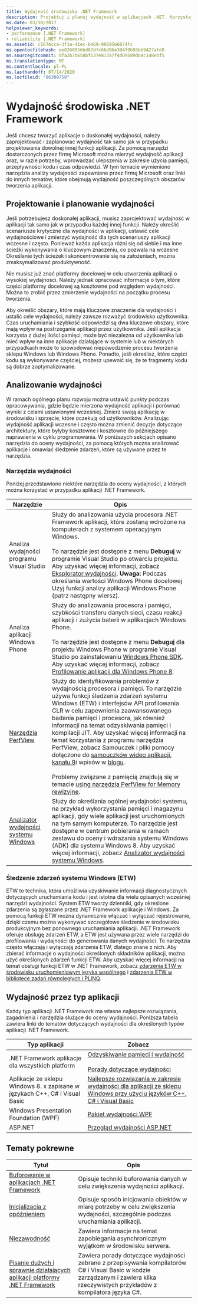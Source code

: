 ```yaml
---
title: Wydajność środowiska .NET Framework
description: Projektuj i planuj wydajność w aplikacjach .NET. Korzystaj z narzędzi dostarczonych przez firmę Microsoft, aby mierzyć wydajność aplikacji i wprowadzać ulepszenia.
ms.date: 03/30/2017
helpviewer_keywords:
- performance [.NET Framework]
- reliability [.NET Framework]
ms.assetid: c1676cca-3f1a-41ec-b469-9029566074fc
ms.openlocfilehash: ee8260056bd87dfc66d96e394f9b93bb9427afd8
ms.sourcegitcommit: 0fa2b7b658bf137e813a7f4d09589d64c148ebf5
ms.translationtype: MT
ms.contentlocale: pl-PL
ms.lasthandoff: 07/14/2020
ms.locfileid: "86309758"
---
```

# <a name="net-framework-performance"></a>Wydajność środowiska .NET Framework
Jeśli chcesz tworzyć aplikacje o doskonałej wydajności, należy zaprojektować i zaplanować wydajność tak samo jak w przypadku projektowania dowolnej innej funkcji aplikacji. Za pomocą narzędzi dostarczonych przez firmę Microsoft można mierzyć wydajność aplikacji oraz, w razie potrzeby, wprowadzać ulepszenia w zakresie użycia pamięci, przepływności kodu i czas odpowiedzi. W tym temacie wymieniono narzędzia analizy wydajności zapewniane przez firmę Microsoft oraz linki do innych tematów, które obejmują wydajność poszczególnych obszarów tworzenia aplikacji.  
  
## <a name="designing-and-planning-for-performance"></a>Projektowanie i planowanie wydajności  
 Jeśli potrzebujesz doskonałej aplikacji, musisz zaprojektować wydajność w aplikacji tak samo jak w przypadku każdej innej funkcji. Należy określić scenariusze krytyczne dla wydajności w aplikacji, ustawić cele wydajnościowe i zmierzyć wydajność dla tych scenariuszy aplikacji wczesne i często. Ponieważ każda aplikacja różni się od siebie i ma inne ścieżki wykonywania o kluczowym znaczeniu, co pozwala na wczesne Określanie tych ścieżek i skoncentrowanie się na założeniach, można zmaksymalizować produktywność.  
  
 Nie musisz już znać platformy docelowej w celu utworzenia aplikacji o wysokiej wydajności. Należy jednak opracować informacje o tym, które części platformy docelowej są kosztowne pod względem wydajności. Można to zrobić przez zmierzenie wydajności na początku procesu tworzenia.  
  
 Aby określić obszary, które mają kluczowe znaczenie dla wydajności i ustalić cele wydajności, należy zawsze rozważyć środowisko użytkownika. Czas uruchamiania i szybkość odpowiedzi są dwa kluczowe obszary, które mają wpływ na postrzeganie aplikacji przez użytkownika. Jeśli aplikacja korzysta z dużej ilości pamięci, może być niezależna od użytkownika lub mieć wpływ na inne aplikacje działające w systemie lub w niektórych przypadkach może to spowodować niepowodzenie procesu tworzenia sklepu Windows lub Windows Phone. Ponadto, jeśli określisz, które części kodu są wykonywane częściej, możesz upewnić się, że te fragmenty kodu są dobrze zoptymalizowane.  
  
## <a name="analyzing-performance"></a>Analizowanie wydajności  
 W ramach ogólnego planu rozwoju można ustawić punkty podczas opracowywania, gdzie będzie mierzona wydajność aplikacji i porównać wyniki z celami ustawionymi wcześniej. Zmierz swoją aplikację w środowisku i sprzęcie, które oczekują od użytkowników. Analizując wydajność aplikacji wczesne i często można zmienić decyzje dotyczące architektury, które byłyby kosztowne i kosztowne do późniejszego naprawienia w cyklu programowania. W poniższych sekcjach opisano narzędzia do oceny wydajności, za pomocą których można analizować aplikacje i omawiać śledzenie zdarzeń, które są używane przez te narzędzia.  
  
### <a name="performance-tools"></a>Narzędzia wydajności  
 Poniżej przedstawiono niektóre narzędzia do oceny wydajności, z których można korzystać w przypadku aplikacji .NET Framework.  
  
|Narzędzie|Opis|  
|----------|-----------------|  
|Analiza wydajności programu Visual Studio|Służy do analizowania użycia procesora .NET Framework aplikacji, które zostaną wdrożone na komputerach z systemem operacyjnym Windows.<br /><br /> To narzędzie jest dostępne z menu **Debuguj** w programie Visual Studio po otwarciu projektu. Aby uzyskać więcej informacji, zobacz [Eksplorator wydajności](/visualstudio/profiling/performance-explorer). **Uwaga:**  Podczas określania wartości Windows Phone docelowej Użyj funkcji analizy aplikacji Windows Phone (patrz następny wiersz).|  
|Analiza aplikacji Windows Phone|Służy do analizowania procesora i pamięci, szybkości transferu danych sieci, czasu reakcji aplikacji i zużycia baterii w aplikacjach Windows Phone.<br /><br /> To narzędzie jest dostępne z menu **Debuguj** dla projektu Windows Phone w programie Visual Studio po zainstalowaniu [Windows Phone SDK](https://go.microsoft.com/fwlink/?LinkId=265773). Aby uzyskać więcej informacji, zobacz [Profilowanie aplikacji dla Windows Phone 8](https://docs.microsoft.com/previous-versions/windows/apps/jj215908(v=vs.105)).|  
|[Narzędzia PerfView](https://www.microsoft.com/download/details.aspx?id=28567)|Służy do identyfikowania problemów z wydajnością procesora i pamięci. To narzędzie używa funkcji śledzenia zdarzeń systemu Windows (ETW) i interfejsów API profilowania CLR w celu zapewnienia zaawansowanego badania pamięci i procesora, jak również informacji na temat odzyskiwania pamięci i kompilacji JIT. Aby uzyskać więcej informacji na temat korzystania z programu narzędzia PerfView, zobacz Samouczek i pliki pomocy dołączone do [samouczków wideo aplikacji, kanału 9](https://channel9.msdn.com/Series/PerfView-Tutorial)i wpisów w [blogu](https://docs.microsoft.com/archive/blogs/vancem/).<br /><br /> Problemy związane z pamięcią znajdują się w temacie [using narzędzia PerfView for Memory rewizyjne](https://channel9.msdn.com/Series/PerfView-Tutorial/PerfView-Tutorial-9-NET-Memory-Investigation-Basics-of-GC-Heap-Snapshots).|  
|[Analizator wydajności systemu Windows](https://www.microsoft.com/download/details.aspx?id=30652)|Służy do określania ogólnej wydajności systemu, na przykład wykorzystania pamięci i magazynu aplikacji, gdy wiele aplikacji jest uruchomionych na tym samym komputerze. To narzędzie jest dostępne w centrum pobierania w ramach zestawu do oceny i wdrażania systemu Windows (ADK) dla systemu Windows 8. Aby uzyskać więcej informacji, zobacz [Analizator wydajności systemu Windows](/windows-hardware/test/wpt/windows-performance-analyzer).|
  
### <a name="event-tracing-for-windows-etw"></a>Śledzenie zdarzeń systemu Windows (ETW)  
 ETW to technika, która umożliwia uzyskiwanie informacji diagnostycznych dotyczących uruchamiania kodu i jest istotna dla wielu opisanych wcześniej narzędzi wydajności. System ETW tworzy dzienniki, gdy określone zdarzenia są zgłaszane przez .NET Framework aplikacje i Windows. Za pomocą funkcji ETW można dynamicznie włączać i wyłączać rejestrowanie, dzięki czemu można wykonywać szczegółowe śledzenie w środowisku produkcyjnym bez ponownego uruchamiania aplikacji. .NET Framework oferuje obsługę zdarzeń ETW, a ETW jest używana przez wiele narzędzi do profilowania i wydajności do generowania danych wydajności. Te narzędzia często włączają i wyłączają zdarzenia ETW, dlatego znane z nich. Aby zbierać informacje o wydajności określonych składników aplikacji, można użyć określonych zdarzeń funkcji ETW. Aby uzyskać więcej informacji na temat obsługi funkcji ETW w .NET Framework, zobacz [zdarzenia ETW w środowisku uruchomieniowym języka wspólnego](etw-events-in-the-common-language-runtime.md) i [zdarzenia ETW w bibliotece zadań równoległych i PLINQ](etw-events-in-task-parallel-library-and-plinq.md).  
  
## <a name="performance-by-app-type"></a>Wydajność przez typ aplikacji  
 Każdy typ aplikacji .NET Framework ma własne najlepsze rozwiązania, zagadnienia i narzędzia służące do oceny wydajności. Poniższa tabela zawiera linki do tematów dotyczących wydajności dla określonych typów aplikacji .NET Framework.  
  
|Typ aplikacji|Zobacz|  
|--------------|---------|  
|.NET Framework aplikacje dla wszystkich platform|[Odzyskiwanie pamięci i wydajność](../../standard/garbage-collection/performance.md)<br /><br /> [Porady dotyczące wydajności](performance-tips.md)|  
|Aplikacje ze sklepu Windows 8. x zapisane w językach C++, C# i Visual Basic|[Najlepsze rozwiązania w zakresie wydajności dla aplikacji ze sklepu Windows przy użyciu języków C++, C# i Visual Basic](https://docs.microsoft.com/previous-versions/windows/apps/hh750313%28v=win.10%29)|  
|Windows Presentation Foundation (WPF)|[Pakiet wydajności WPF](https://docs.microsoft.com/previous-versions/dotnet/netframework-4.0/aa969767(v=vs.100))|  
|ASP.NET|[Przegląd wydajności ASP.NET](https://docs.microsoft.com/previous-versions/aspnet/cc668225(v=vs.100))|  
  
## <a name="related-topics"></a>Tematy pokrewne  
  
|Tytuł|Opis|  
|-----------|-----------------|  
|[Buforowanie w aplikacjach .NET Framework](caching-in-net-framework-applications.md)|Opisuje techniki buforowania danych w celu zwiększenia wydajności aplikacji.|  
|[Inicjalizacja z opóźnieniem](lazy-initialization.md)|Opisuje sposób inicjowania obiektów w miarę potrzeby w celu zwiększenia wydajności, szczególnie podczas uruchamiania aplikacji.|  
|[Niezawodność](reliability.md)|Zawiera informacje na temat zapobiegania asynchronicznym wyjątkom w środowisku serwera.|  
|[Pisanie dużych i sprawnie działających aplikacji platformy .NET Framework](writing-large-responsive-apps.md)|Zawiera porady dotyczące wydajności zebrane z przepisywania kompilatorów C# i Visual Basic w kodzie zarządzanym i zawiera kilka rzeczywistych przykładów z kompilatora języka C#.|
